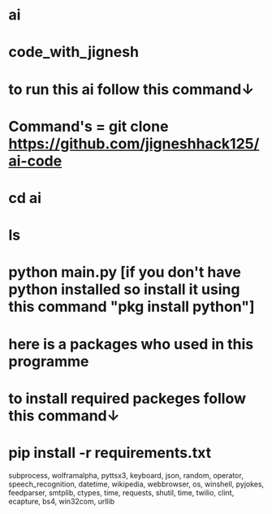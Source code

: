 # ai
# code_with_jignesh
# to run this ai follow this command↓
# Command's = git clone https://github.com/jigneshhack125/ai-code
#             cd ai
#             ls
#             python main.py [if you don't have python installed so install it using this command "pkg install python"]
#             here is a packages who used in this programme
#             to install required packeges follow this command↓
#             pip install -r requirements.txt
subprocess,
wolframalpha,
pyttsx3,
keyboard,
json,
random,
operator,
speech_recognition,
datetime,
wikipedia,
webbrowser,
os,
winshell,
pyjokes,
feedparser,
smtplib,
ctypes,
time,
requests,
shutil,
time,
twilio,
clint,
ecapture,
bs4,
win32com,
urllib
